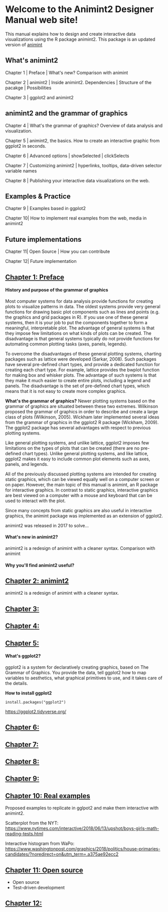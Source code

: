 # Welcome to the Animint2 Designer Manual web site!
This manual explains how to design and create interactive data visualizations using the R package animint2. This package is an updated version of [animint](http://members.cbio.mines-paristech.fr/~thocking/animint-book/Ch00-preface.html)

## What's animint2

Chapter 1 | Preface
          | What's new? Comparison with animint
          
Chapter 2 | animint2
          | Inside animint2. Dependencies
          | Structure of the pacakge
          | Possibilities
            
Chapter 3 | ggplot2 and animint2

## animint2 and the grammar of graphics

Chapter 4 | What's the grammar of graphics? Overview of data analysis and visualization.

Chapter 5 | animint2, the basics. How to create an interactive graphic from ggplot2 in seconds.

Chapter 6 | Advanced options
          | showSelected
          | clickSelects
          
Chapter 7 | Customizing animint2
          | hyperlinks, tooltips, data-driven selector variable names

Chapter 8 | Publishing your interactive data visualizations on the web.

## Examples & Practice

Chapter 9 | Examples based in ggplot2

Chapter 10| How to implement real examples from the web, media in animint2 

## Future implementations

Chapter 11| Open Source
          | How you can contribute
          
Chapter 12| Future implementation



## [Chapter 1: Preface](#preface)

#### History and purpose of the grammar of graphics
Most computer systems for data analysis provide functions for creating plots to visualize patterns in data. The oldest systems provide very general functions for drawing basic plot components such as lines and points (e.g. the graphics and grid packages in R). If you use one of these general systems, then it is your job to put the components together to form a meaningful, interpretable plot. The advantage of general systems is that they impose few limitations on what kinds of plots can be created. The disadvantage is that general systems typically do not provide functions for automating common plotting tasks (axes, panels, legends).

To overcome the disadvantages of these general plotting systems, charting packages such as lattice were developed (Sarkar, 2008). Such packages have several pre-defined chart types, and provide a dedicated function for creating each chart type. For example, lattice provides the bwplot function for making box and whisker plots. The advantage of such systems is that they make it much easier to create entire plots, including a legend and panels. The disadvantage is the set of pre-defined chart types, which means that it is not easy to create more complex graphics.

**What's the grammar of graphics?**
Newer plotting systems based on the grammar of graphics are situated between these two extremes. Wilkinson proposed the grammar of graphics in order to describe and create a large class of plots (Wilkinson, 2005). Wickham later implemented several ideas from the grammar of graphics in the ggplot2 R package (Wickham, 2009). The ggplot2 package has several advantages with respect to previous plotting systems.

Like general plotting systems, and unlike lattice, ggplot2 imposes few limitations on the types of plots that can be created (there are no pre-defined chart types).
Unlike general plotting systems, and like lattice, ggplot2 makes it easy to include common plot elements such as axes, panels, and legends.

All of the previously discussed plotting systems are intended for creating static graphics, which can be viewed equally well on a computer screen or on paper. However, the main topic of this manual is animint, an R package for interactive graphics. In contrast to static graphics, interactive graphics are best viewed on a computer with a mouse and keyboard that can be used to interact with the plot.

Since many concepts from static graphics are also useful in interactive graphics, the animint package was implemented as an extension of ggplot2. 

animint2 was released in 2017 to solve... 

#### What's new in animint2? 
animint2 is a redesign of animint with a cleaner syntax.
Comparison with animint

#### Why you'll find animint2 useful?


## [Chapter 2: animint2](#animint2)

animint2 is a redesign of animint with a cleaner syntax. 

## [Chapter 3: ](#)

## [Chapter 4: ](#)

## [Chapter 5: ](#)

#### What's ggplot2?

ggplot2 is a system for declaratively creating graphics, based on The Grammar of Graphics. You provide the data, tell ggplot2 how to map variables to aesthetics, what graphical primitives to use, and it takes care of the details.

**How to install ggplot2**

```
install.packages("ggplot2")
```
https://ggplot2.tidyverse.org/


## [Chapter 6: ](#)

## [Chapter 7: ](#)

## [Chapter 8: ](#)

## [Chapter 9: ](#)

## [Chapter 10: Real examples](#)

Proposed examples to replicate in gglpot2 and make them interactive with animint2.

Scatterplot from the NYT:
https://www.nytimes.com/interactive/2018/06/13/upshot/boys-girls-math-reading-tests.html

Interactive histogram from WaPo:
https://www.washingtonpost.com/graphics/2018/politics/house-primaries-candidates/?noredirect=on&utm_term=.a375ae92ecc2

## [Chapter 11: Open source](#)

* Open source
* Test-driven development

## [Chapter 12: ](#)
